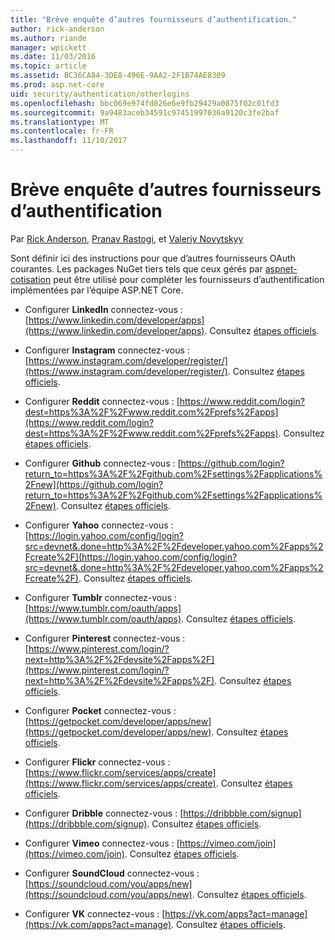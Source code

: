 ```yaml
---
title: "Brève enquête d’autres fournisseurs d’authentification."
author: rick-anderson
ms.author: riande
manager: wpickett
ms.date: 11/03/2016
ms.topic: article
ms.assetid: BC36CA84-3DE8-496E-9AA2-2F1B74AE8309
ms.prod: asp.net-core
uid: security/authentication/otherlogins
ms.openlocfilehash: bbc069e974fd826e6e9fb29429a0875f02c01fd3
ms.sourcegitcommit: 9a9483aceb34591c97451997036a9120c3fe2baf
ms.translationtype: MT
ms.contentlocale: fr-FR
ms.lasthandoff: 11/10/2017
---
```

# <a name="short-survey-of-other-authentication-providers"></a>Brève enquête d’autres fournisseurs d’authentification

<a name="security-authentication-other-logins"></a>

Par [Rick Anderson](https://twitter.com/RickAndMSFT), [Pranav Rastogi](https://github.com/rustd), et [Valeriy Novytskyy](https://github.com/01binary)

Sont définir ici des instructions pour que d’autres fournisseurs OAuth courantes. Les packages NuGet tiers tels que ceux gérés par [aspnet-cotisation](https://www.nuget.org/packages?q=owners%3Aaspnet-contrib+title%3AOAuth) peut être utilisé pour compléter les fournisseurs d’authentification implémentées par l’équipe ASP.NET Core.

* Configurer **LinkedIn** connectez-vous : [https://www.linkedin.com/developer/apps](https://www.linkedin.com/developer/apps). Consultez [étapes officiels](https://developer.linkedin.com/docs/oauth2).

* Configurer **Instagram** connectez-vous : [https://www.instagram.com/developer/register/](https://www.instagram.com/developer/register/). Consultez [étapes officiels](https://www.instagram.com/developer/authentication/).

* Configurer **Reddit** connectez-vous : [https://www.reddit.com/login?dest=https%3A%2F%2Fwww.reddit.com%2Fprefs%2Fapps](https://www.reddit.com/login?dest=https%3A%2F%2Fwww.reddit.com%2Fprefs%2Fapps). Consultez [étapes officiels](https://github.com/reddit/reddit/wiki/OAuth2-Quick-Start-Example).

* Configurer **Github** connectez-vous : [https://github.com/login?return_to=https%3A%2F%2Fgithub.com%2Fsettings%2Fapplications%2Fnew](https://github.com/login?return_to=https%3A%2F%2Fgithub.com%2Fsettings%2Fapplications%2Fnew). Consultez [étapes officiels](https://developer.github.com/v3/oauth/).

* Configurer **Yahoo** connectez-vous : [https://login.yahoo.com/config/login?src=devnet&.done=http%3A%2F%2Fdeveloper.yahoo.com%2Fapps%2Fcreate%2F](https://login.yahoo.com/config/login?src=devnet&.done=http%3A%2F%2Fdeveloper.yahoo.com%2Fapps%2Fcreate%2F). Consultez [étapes officiels](https://developer.yahoo.com/bbauth/user.html).

* Configurer **Tumblr** connectez-vous : [https://www.tumblr.com/oauth/apps](https://www.tumblr.com/oauth/apps). Consultez [étapes officiels](https://www.tumblr.com/docs/api/v2#auth).

* Configurer **Pinterest** connectez-vous : [https://www.pinterest.com/login/?next=http%3A%2F%2Fdevsite%2Fapps%2F](https://www.pinterest.com/login/?next=http%3A%2F%2Fdevsite%2Fapps%2F). Consultez [étapes officiels](https://developers.pinterest.com/docs/api/overview/?).

* Configurer **Pocket** connectez-vous : [https://getpocket.com/developer/apps/new](https://getpocket.com/developer/apps/new). Consultez [étapes officiels](https://getpocket.com/developer/docs/authentication).

* Configurer **Flickr** connectez-vous : [https://www.flickr.com/services/apps/create](https://www.flickr.com/services/apps/create). Consultez [étapes officiels](https://www.flickr.com/services/api/auth.oauth.html).

* Configurer **Dribble** connectez-vous : [https://dribbble.com/signup](https://dribbble.com/signup). Consultez [étapes officiels](http://developer.dribbble.com/v1/oauth/).

* Configurer **Vimeo** connectez-vous : [https://vimeo.com/join](https://vimeo.com/join). Consultez [étapes officiels](https://developer.vimeo.com/api/authentication).

* Configurer **SoundCloud** connectez-vous : [https://soundcloud.com/you/apps/new](https://soundcloud.com/you/apps/new). Consultez [étapes officiels](https://developers.soundcloud.com/blog/we-love-oauth-2).

* Configurer **VK** connectez-vous : [https://vk.com/apps?act=manage](https://vk.com/apps?act=manage). Consultez [étapes officiels](https://vk.com/pages?oid=-17680044&p=Authorizing_Sites).

